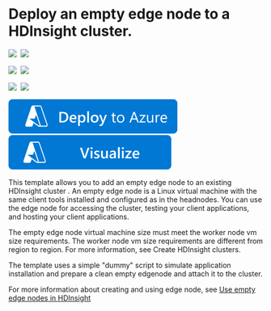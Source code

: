 # Deploy an empty edge node to a HDInsight cluster.

<IMG SRC="https://azurequickstartsservice.blob.core.windows.net/badges/101-hdinsight-linux-add-edge-node/PublicLastTestDate.svg" />&nbsp;
<IMG SRC="https://azurequickstartsservice.blob.core.windows.net/badges/101-hdinsight-linux-add-edge-node/PublicDeployment.svg" />&nbsp;

<IMG SRC="https://azurequickstartsservice.blob.core.windows.net/badges/101-hdinsight-linux-add-edge-node/FairfaxLastTestDate.svg" />&nbsp;
<IMG SRC="https://azurequickstartsservice.blob.core.windows.net/badges/101-hdinsight-linux-add-edge-node/FairfaxDeployment.svg" />&nbsp;

<IMG SRC="https://azurequickstartsservice.blob.core.windows.net/badges/101-hdinsight-linux-add-edge-node/BestPracticeResult.svg" />&nbsp;
<IMG SRC="https://azurequickstartsservice.blob.core.windows.net/badges/101-hdinsight-linux-add-edge-node/CredScanResult.svg" />&nbsp;

<a href="https://portal.azure.com/#create/Microsoft.Template/uri/https%3A%2F%2Fraw.githubusercontent.com%2FAzure%2Fazure-quickstart-templates%2Fmaster%2F101-hdinsight-linux-add-edge-node%2Fazuredeploy.json" target="_blank">
    <img src="https://raw.githubusercontent.com/Azure/azure-quickstart-templates/master/1-CONTRIBUTION-GUIDE/images/deploytoazure.svg"/>
</a>
<a href="http://armviz.io/#/?load=https%3A%2F%2Fraw.githubusercontent.com%2FAzure%2Fazure-quickstart-templates%2Fmaster%2F101-hdinsight-linux-add-edge-node%2Fazuredeploy.json" target="_blank">
    <img src="https://raw.githubusercontent.com/Azure/azure-quickstart-templates/master/1-CONTRIBUTION-GUIDE/images/visualizebutton.svg"/>
</a>

This template allows you to add an empty edge node to an existing HDInsight cluster . An empty edge node is a Linux virtual machine with the same client tools installed and configured as in the headnodes. You can use the edge node for accessing the cluster, testing your client applications, and hosting your client applications. 

The empty edge node virtual machine size must meet the worker node vm size requirements. The worker node vm size requirements are different from region to region. For more information, see Create HDInsight clusters.

The template uses a simple "dummy" script to simulate application installation and prepare a clean empty edgenode and attach it to the cluster.

For more information about creating and using edge node, see <a href="https://docs.microsoft.com/azure/hdinsight/hdinsight-apps-use-edge-node">Use empty edge nodes in HDInsight</a>

